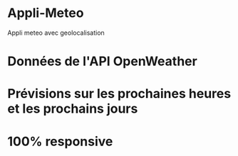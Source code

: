 # Appli-Meteo
Appli meteo avec geolocalisation

# Données de l'API OpenWeather
# Prévisions sur les prochaines heures et les prochains jours
# 100% responsive
